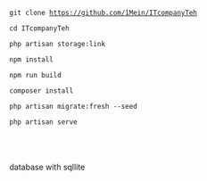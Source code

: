 <code>git clone https://github.com/1Mein/ITcompanyTeh</code>

<code>cd ITcompanyTeh</code>

<code>php artisan storage:link</code>

<code>npm install</code>

<code>npm run build</code>

<code>composer install</code>

<code>php artisan migrate:fresh --seed</code>

<code>php artisan serve</code>

<br><br><br>
database with sqllite
